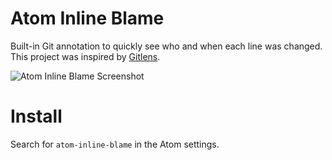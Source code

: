 # Atom Inline Blame

Built-in Git annotation to quickly see who and when each line was changed.
This project was inspired by [Gitlens](https://marketplace.visualstudio.com/items?itemName=eamodio.gitlens).

![Atom Inline Blame Screenshot](https://raw.githubusercontent.com/gregorym/atom-inline-blame/master/atom-inline-blame.png)

# Install

Search for `atom-inline-blame` in the Atom settings.

